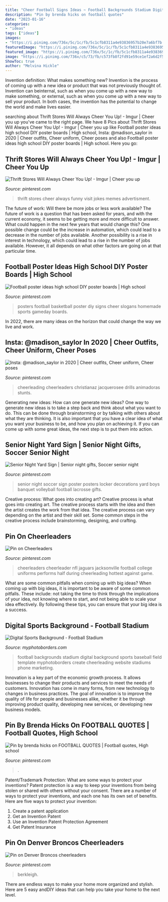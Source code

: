 ```yaml
---
title: "Cheer Football Signs Ideas ~ Football Backgrounds Stadium Digital Background Sports Baseball Field Template Myphotoborders Create Cheerleading Website Stadiums Phone Marketing"
description: "Pin by brenda hicks on football quotes"
date: "2023-01-16"
categories:
- "ideas"
tags: ["ideas"]
images:
- "https://i.pinimg.com/736x/5c/1c/fb/5c1cfb8311a4e93836957b20e7a6bf7b.jpg"
featuredImage: "https://i.pinimg.com/736x/5c/1c/fb/5c1cfb8311a4e93836957b20e7a6bf7b.jpg"
featured_image: "https://i.pinimg.com/736x/5c/1c/fb/5c1cfb8311a4e93836957b20e7a6bf7b.jpg"
image: "https://i.pinimg.com/736x/c5/73/fb/c573fb8f2fd91e59ce1ef2a6d2f52967.jpg"
ShowToc: true
author: "Melvina Hickle"
---
```



Invention definition: What makes something new?
Invention is the process of coming up with a new idea or product that was not previously thought of. Invention can beinternal, such as when you come up with a new way to make something, or external, such as when you come up with a new way to sell your product. In both cases, the invention has the potential to change the world and make lives easier.

	

		
searching about Thrift Stores Will Always Cheer You Up! - Imgur | Cheer you up you've came to the right page. We have 8 Pics about Thrift Stores Will Always Cheer You Up! - Imgur | Cheer you up like Football poster ideas high school DIY poster boards | High school, Insta: @madison_saylor in 2020 | Cheer outfits, Cheer uniform, Cheer poses and also Football poster ideas high school DIY poster boards | High school. Here you go:
		
    
## Thrift Stores Will Always Cheer You Up! - Imgur | Cheer You Up

<img loading=lazy src="https://i.pinimg.com/originals/91/79/5d/91795d477d5688bc82490f2e388b9698.jpg" onerror="this.onerror=null;this.src='https://tse3.mm.bing.net/th?id=OIP.JoEyJ3_IoUkGSJaOMV7oYAHaNK&amp;pid=15.1';" alt="Thrift Stores Will Always Cheer You Up! - Imgur | Cheer you up">

_Source: pinterest.com_

>thrift stores cheer always funny visit jokes memes advertisment. 

	

The future of work: Will there be more jobs or less work available?
The future of work is a question that has been asked for years, and with the current economy, it seems to be getting more and more difficult to answer. What could happen in the next few years that would change this? One possible change could be the increase in automation, which could lead to a decrease in the number of jobs available. Another possibility is a rise in interest in technology, which could lead to a rise in the number of jobs available. However, it all depends on what other factors are going on at that particular time.

    
## Football Poster Ideas High School DIY Poster Boards | High School

<img loading=lazy src="https://i.pinimg.com/736x/cb/ce/5c/cbce5c3d8a7b7614d8fbd1a2089fedc5--cheer-posters-basketball-posters.jpg" onerror="this.onerror=null;this.src='https://tse3.mm.bing.net/th?id=OIP.lTYnknKkb63ma38khBAyjAHaNJ&amp;pid=15.1';" alt="Football poster ideas high school DIY poster boards | High school">

_Source: pinterest.com_

>posters football basketball poster diy signs cheer slogans homemade sports gameday boards. 

	

In 2022, there are many ideas on the horizon that could change the way we live and work.

    
## Insta: @madison_saylor In 2020 | Cheer Outfits, Cheer Uniform, Cheer Poses

<img loading=lazy src="https://i.pinimg.com/736x/16/ab/d0/16abd03eb16ccd77c580e4f1a11e83b5.jpg" onerror="this.onerror=null;this.src='https://tse1.mm.bing.net/th?id=OIP.hJPocx1SH1UhULW3CIqhnQHaIg&amp;pid=15.1';" alt="Insta: @madison_saylor in 2020 | Cheer outfits, Cheer uniform, Cheer poses">

_Source: pinterest.com_

>cheerleading cheerleaders christianaz jacquerosee drills animadoras stunts. 

	

Generating new ideas: How can one generate new ideas?
One way to generate new ideas is to take a step back and think about what you want to do. This can be done through brainstorming or by talking with others about what they are thinking. It is also important that you have a clear idea of what you want your business to be, and how you plan on achieving it. If you can come up with some great ideas, the next step is to put them into action.

    
## Senior Night Yard Sign | Senior Night Gifts, Soccer Senior Night

<img loading=lazy src="https://i.pinimg.com/736x/31/da/48/31da48309a888744ce2587c50decc12f--senior-night-soccer-senior-night-posters.jpg" onerror="this.onerror=null;this.src='https://tse4.mm.bing.net/th?id=OIP.TSYXN4gF3XGEkN2HpW40OgHaJ3&amp;pid=15.1';" alt="Senior Night Yard Sign | Senior night gifts, Soccer senior night">

_Source: pinterest.com_

>senior night soccer sign poster posters locker decorations yard boys banquet volleyball football lacrosse gifts. 

	

Creative process: What goes into creating art?
Creative process is what goes into creating art. The creative process starts with the idea and then the artist creates the work from that idea. The creative process can vary depending on the artist and their skill set. Some common steps in the creative process include brainstorming, designing, and crafting.

    
## Pin On Cheerleaders

<img loading=lazy src="https://i.pinimg.com/736x/1a/79/77/1a7977e52650f2352d85e41472edf2a9.jpg" onerror="this.onerror=null;this.src='https://tse3.mm.bing.net/th?id=OIP.d1_uMBmpUiHLPEbSS0cN-gHaLH&amp;pid=15.1';" alt="Pin on Cheerleaders">

_Source: pinterest.com_

>cheerleaders cheerleader nfl jaguars jacksonville football college uniforms performs half during cheerleading hottest against game. 

	

What are some common pitfalls when coming up with big ideas?
When coming up with big ideas, it is important to be aware of some common pitfalls. These include: not taking the time to think through the implications of your idea, not knowing where to start, and not being able to scale your idea effectively. By following these tips, you can ensure that your big idea is a success.

    
## Digital Sports Background - Football Stadium

<img loading=lazy src="https://cdn11.bigcommerce.com/s-jdhnct1/products/456/images/1220/football_stadium__44289.1462479254.500.625.jpg?c=2" onerror="this.onerror=null;this.src='https://tse3.mm.bing.net/th?id=OIP.JU8MT9SIR17cmcZ1D2sNCAAAAA&amp;pid=15.1';" alt="Digital Sports Background - Football Stadium">

_Source: myphotoborders.com_

>football backgrounds stadium digital background sports baseball field template myphotoborders create cheerleading website stadiums phone marketing. 

	

Innovation is a key part of the economic growth process. It allows businesses to change their products and services to meet the needs of customers. Innovation has come in many forms, from new technology to changes in business practices. The goal of innovation is to improve the quality of life for people and businesses alike, whether it be through improving product quality, developing new services, or developing new business models.

    
## Pin By Brenda Hicks On FOOTBALL QUOTES | Football Quotes, High School

<img loading=lazy src="https://i.pinimg.com/736x/c5/73/fb/c573fb8f2fd91e59ce1ef2a6d2f52967.jpg" onerror="this.onerror=null;this.src='https://tse4.mm.bing.net/th?id=OIP.7Nkv-6ChKNEAZpbWnD19XQHaFj&amp;pid=15.1';" alt="Pin by brenda hicks on FOOTBALL QUOTES | Football quotes, High school">

_Source: pinterest.com_

>. 

	

Patent/Trademark Protection: What are some ways to protect your inventions?
Patent protection is a way to keep your inventions from being stolen or shared with others without your consent. There are a number of ways to protect your inventions, and each one has its own set of benefits. Here are five ways to protect your invention: 
1. Create a patent application 
2. Get an Invention Patent 
3. Use an Invention Patent Protection Agreement 
4. Get Patent Insurance 

    
## Pin On Denver Broncos Cheerleaders

<img loading=lazy src="https://i.pinimg.com/736x/5c/1c/fb/5c1cfb8311a4e93836957b20e7a6bf7b.jpg" onerror="this.onerror=null;this.src='https://tse2.mm.bing.net/th?id=OIP.4QCKbjG0V8nfOx_AS0vx9gHaLH&amp;pid=15.1';" alt="Pin on Denver Broncos cheerleaders">

_Source: pinterest.com_

>berkleigh. 

	

There are endless ways to make your home more organized and stylish. Here are 5 easy andDIY ideas that can help you take your home to the next level.

